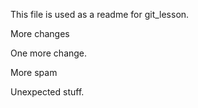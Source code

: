 This file is used as a readme for git_lesson.

More changes

One more change.

More spam

Unexpected stuff.
